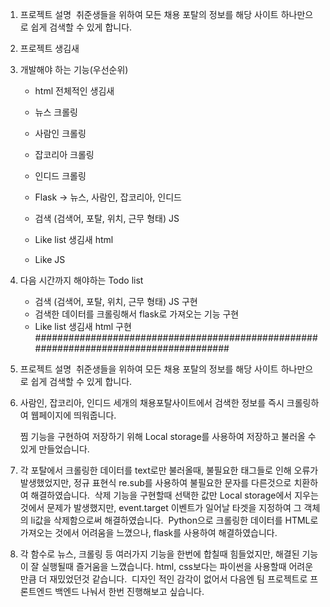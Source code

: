 1. 프로젝트 설명 
​
    취준생들을 위하여 모든 채용 포탈의 정보를 해당 사이트 하나만으로 쉽게 검색할 수 있게 합니다.
​
2. 프로젝트 생김새
​
​
3. 개발해야 하는 기능(우선순위)
    - html 전체적인 생김새
   
    - 뉴스 크롤링
    - 사람인 크롤링
    - 잡코리아 크롤링
    - 인디드 크롤링
​
    - Flask -> 뉴스, 사람인, 잡코리아, 인디드 
​
    - 검색 (검색어, 포탈, 위치, 근무 형태) JS
​
    - Like list 생김새 html
    - Like JS
​
​
​
​
4. 다음 시간까지 해야하는 Todo list
    - 검색 (검색어, 포탈, 위치, 근무 형태) JS 구현
    - 검색한 데이터를 크롤링해서 flask로 가져오는 기능 구현
    - Like list 생김새 html 구현
​
​
######################################################################################
​
2. 프로젝트 설명
​
    취준생들을 위하여 모든 채용 포탈의 정보를 해당 사이트 하나만으로 쉽게 검색할 수 있게 합니다.
​
​
3. 
    사람인, 잡코리아, 인디드 세개의 채용포탈사이트에서 검색한 정보를 즉시 크롤링하여 웹페이지에 띄워줍니다.
    
    찜 기능을 구현하여 저장하기 위해 Local storage를 사용하여 저장하고 불러올 수 있게 만들었습니다.
​
4. 
    각 포탈에서 크롤링한 데이터를 text로만 불러올때, 불필요한 태그들로 인해 오류가 발생했었지만, 정규 표현식 re.sub를 사용하여 불필요한 문자를 다른것으로 치환하여 해결하였습니다.
​
    삭제 기능을 구현할때 선택한 값만 Local storage에서 지우는것에서 문제가 발생했지만, event.target 이벤트가 일어날 타겟을 지정하여 그 객체의 li값을 삭제함으로써 해결하였습니다.
​
    Python으로 크롤링한 데이터를 HTML로 가져오는 것에서 어려움을 느꼈으나, flask를 사용하여 해결하였습니다.
​
5. 
    각 함수로 뉴스, 크롤링 등 여러가지 기능을 한번에 합칠때 힘들었지만, 해결된 기능이 잘 실행될때 즐거움을 느꼈습니다.
    html, css보다는 파이썬을 사용할때 어려운 만큼 더 재밌었던것 같습니다.
​
    디자인 적인 감각이 없어서 다음엔 팀 프로젝트로 프론트엔드 백엔드 나눠서 한번 진행해보고 싶습니다.
